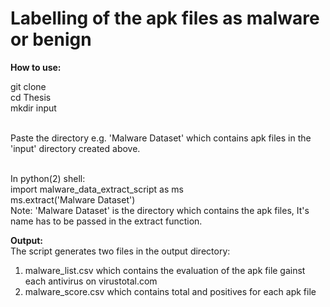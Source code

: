 # Labelling of the apk files as malware or benign

<b>How to use:</b>

git clone <br>
cd Thesis <br>
mkdir input <br> <br>

Paste the directory e.g. 'Malware Dataset' which contains apk files in the 'input' directory created above. <br><br>

In python(2) shell:<br>
import malware_data_extract_script as ms<br>
ms.extract('Malware Dataset') <br>
Note: 'Malware Dataset' is the directory which contains the apk files, It's name has to be passed in the extract function.<br>

<b>Output:</b> <br>
The script generates two files in the output directory:<br>
1) malware_list.csv which contains the evaluation of the apk file gainst each antivirus on virustotal.com <br>
2) malware_score.csv which contains total and positives for each apk file <br>
